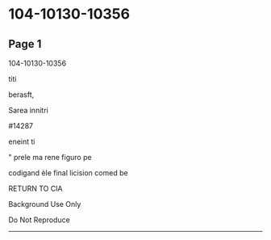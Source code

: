 # 104-10130-10356

## Page 1

104-10130-10356

titi

berasft,

Sarea innitri

#14287

eneint ti

" prele ma rene figuro pe

codigand èle final licision comed be

RETURN TO CIA

Background Use Only

Do Not Reproduce

---

